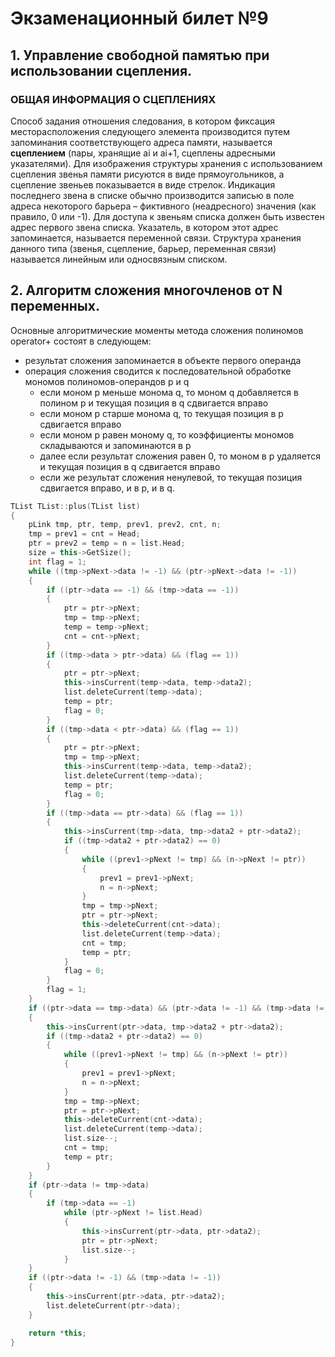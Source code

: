 # Экзаменационный билет №9

## 1. Управление свободной памятью при использовании сцепления.

### ОБЩАЯ ИНФОРМАЦИЯ О СЦЕПЛЕНИЯХ

Способ задания отношения следования, в котором фиксация месторасположения следующего элемента производится путем запоминания соответствующего адреса памяти, называется **сцеплением** (пары, хранящие ai и ai+1, сцеплены адресными указателями). Для изображения структуры хранения с использованием сцепления звенья памяти рисуются в виде прямоугольников, а сцепление звеньев показывается в виде стрелок. Индикация последнего звена в списке обычно производится записью в поле адреса некоторого барьера – фиктивного (неадресного) значения (как правило, 0 или -1). Для доступа к звеньям списка должен быть известен адрес первого звена списка. Указатель, в котором этот адрес запоминается, называется переменной связи. Структура хранения данного типа (звенья, сцепление, барьер, переменная связи) называется линейным или односвязным списком.

## 2. Алгоритм сложения многочленов от N переменных.

Основные алгоритмические моменты метода сложения полиномов operator+ состоят в следующем:

- результат сложения запоминается в объекте первого операнда
- операция сложения сводится к последовательной обработке мономов полиномов-операндов p и q
  - если моном p меньше монома q, то моном q добавляется в полином p и текущая позиция в q сдвигается вправо
  - если моном p старше монома q, то текущая позиция в p сдвигается вправо
  - если моном p равен моному q, то коэффициенты мономов складываются и запоминаются в p
  - далее если результат сложения равен 0, то моном в p удаляется и текущая позиция в q сдвигается вправо
  - если же результат сложения ненулевой, то текущая позиция сдвигается вправо, и в p, и в q.

```C++
TList TList::plus(TList list)
{
    pLink tmp, ptr, temp, prev1, prev2, cnt, n;
    tmp = prev1 = cnt = Head;
    ptr = prev2 = temp = n = list.Head;
    size = this->GetSize();
    int flag = 1;
    while ((tmp->pNext->data != -1) && (ptr->pNext->data != -1))
    {
        if ((ptr->data == -1) && (tmp->data == -1))
        {
            ptr = ptr->pNext;
            tmp = tmp->pNext;
            temp = temp->pNext;
            cnt = cnt->pNext;
        }
        if ((tmp->data > ptr->data) && (flag == 1))
        {
            ptr = ptr->pNext;
            this->insCurrent(temp->data, temp->data2);
            list.deleteCurrent(temp->data);
            temp = ptr;
            flag = 0;
        }
        if ((tmp->data < ptr->data) && (flag == 1))
        {
            ptr = ptr->pNext;
            tmp = tmp->pNext;
            this->insCurrent(temp->data, temp->data2);
            list.deleteCurrent(temp->data);
            temp = ptr;
            flag = 0;
        }
        if ((tmp->data == ptr->data) && (flag == 1))
        {
            this->insCurrent(tmp->data, tmp->data2 + ptr->data2);
            if ((tmp->data2 + ptr->data2) == 0)
            {
                while ((prev1->pNext != tmp) && (n->pNext != ptr))
                {
                    prev1 = prev1->pNext;
                    n = n->pNext;
                }
                tmp = tmp->pNext;
                ptr = ptr->pNext;
                this->deleteCurrent(cnt->data);
                list.deleteCurrent(temp->data);
                cnt = tmp;
                temp = ptr;
            }
            flag = 0;
        }
        flag = 1;
    }
    if ((ptr->data == tmp->data) && (ptr->data != -1) && (tmp->data != -1))
    {
        this->insCurrent(ptr->data, tmp->data2 + ptr->data2);
        if ((tmp->data2 + ptr->data2) == 0)
        {
            while ((prev1->pNext != tmp) && (n->pNext != ptr))
            {
                prev1 = prev1->pNext;
                n = n->pNext;
            }
            tmp = tmp->pNext;
            ptr = ptr->pNext;
            this->deleteCurrent(cnt->data);
            list.deleteCurrent(temp->data);
            list.size--;
            cnt = tmp;
            temp = ptr;
        }
    }
    if (ptr->data != tmp->data)
    {
        if (tmp->data == -1)
            while (ptr->pNext != list.Head)
            {
                this->insCurrent(ptr->data, ptr->data2);
                ptr = ptr->pNext;
                list.size--;
            }
    }
    if ((ptr->data != -1) && (tmp->data != -1))
    {
        this->insCurrent(ptr->data, ptr->data2);
        list.deleteCurrent(ptr->data);
    }

    return *this;
}
```
